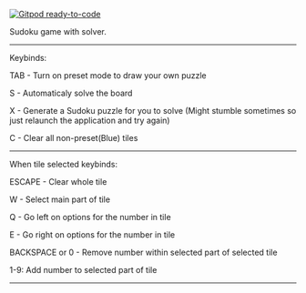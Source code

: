 [![Gitpod ready-to-code](https://img.shields.io/badge/Gitpod-ready--to--code-blue?logo=gitpod)](https://gitpod.io/#https://github.com/YayLOfficial/sudoku)

Sudoku game with solver.

-----------------------------------------------------------------

Keybinds:


TAB - Turn on preset mode to draw your own puzzle

S - Automaticaly solve the board

X - Generate a Sudoku puzzle for you to solve (Might stumble sometimes so just relaunch the application and try again)

C - Clear all non-preset(Blue) tiles 

-----------------------------------------------------------------
			
When tile selected keybinds:


ESCAPE - Clear whole tile

W - Select main part of tile

Q - Go left on options for the number in tile

E - Go right on options for the number in tile

BACKSPACE or 0 - Remove number within selected part of selected tile

1-9: Add number to selected part of tile

-----------------------------------------------------------------
